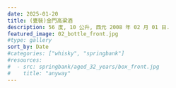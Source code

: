 ```yaml
---
date: 2025-01-20
title: (甕裝)金門高粱酒
description: 56 度, 10 公升, 西元 2008 年 02 月 01 日.
featured_image: 02_bottle_front.jpg
#type: gallery
sort_by: Date
#categories: ["whisky", "springbank"]
#resources:
#  - src: springbank/aged_32_years/box_front.jpg
#    title: "anyway"
---
```

